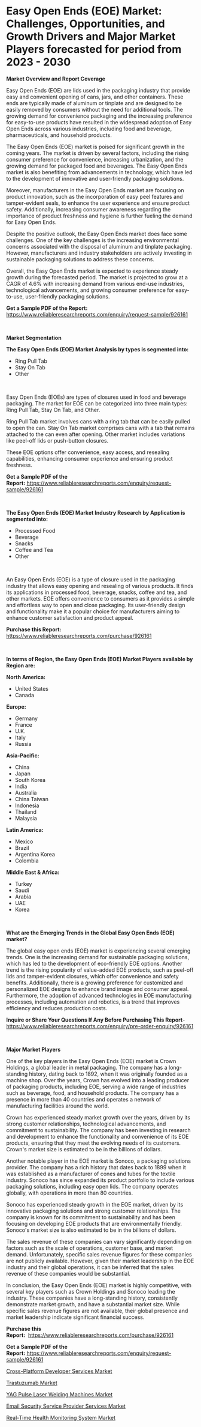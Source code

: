 <p><h1>Easy Open Ends (EOE) Market: Challenges, Opportunities, and Growth Drivers and Major Market Players forecasted for period from 2023 - 2030</h1></p><p><strong>Market Overview and Report Coverage</strong></p>
<p><p>Easy Open Ends (EOE) are lids used in the packaging industry that provide easy and convenient opening of cans, jars, and other containers. These ends are typically made of aluminum or tinplate and are designed to be easily removed by consumers without the need for additional tools. The growing demand for convenience packaging and the increasing preference for easy-to-use products have resulted in the widespread adoption of Easy Open Ends across various industries, including food and beverage, pharmaceuticals, and household products.</p><p>The Easy Open Ends (EOE) market is poised for significant growth in the coming years. The market is driven by several factors, including the rising consumer preference for convenience, increasing urbanization, and the growing demand for packaged food and beverages. The Easy Open Ends market is also benefiting from advancements in technology, which have led to the development of innovative and user-friendly packaging solutions.</p><p>Moreover, manufacturers in the Easy Open Ends market are focusing on product innovation, such as the incorporation of easy peel features and tamper-evident seals, to enhance the user experience and ensure product safety. Additionally, increasing consumer awareness regarding the importance of product freshness and hygiene is further fueling the demand for Easy Open Ends.</p><p>Despite the positive outlook, the Easy Open Ends market does face some challenges. One of the key challenges is the increasing environmental concerns associated with the disposal of aluminum and tinplate packaging. However, manufacturers and industry stakeholders are actively investing in sustainable packaging solutions to address these concerns.</p><p>Overall, the Easy Open Ends market is expected to experience steady growth during the forecasted period. The market is projected to grow at a CAGR of 4.6% with increasing demand from various end-use industries, technological advancements, and growing consumer preference for easy-to-use, user-friendly packaging solutions.</p></p>
<p><strong>Get a Sample PDF of the Report:</strong> <a href="https://www.reliableresearchreports.com/enquiry/request-sample/926161">https://www.reliableresearchreports.com/enquiry/request-sample/926161</a></p>
<p>&nbsp;</p>
<p><strong>Market Segmentation</strong></p>
<p><strong>The Easy Open Ends (EOE) Market Analysis by types is segmented into:</strong></p>
<p><ul><li>Ring Pull Tab</li><li>Stay On Tab</li><li>Other</li></ul></p>
<p>&nbsp;</p>
<p><p>Easy Open Ends (EOEs) are types of closures used in food and beverage packaging. The market for EOE can be categorized into three main types: Ring Pull Tab, Stay On Tab, and Other. </p><p>Ring Pull Tab market involves cans with a ring tab that can be easily pulled to open the can. Stay On Tab market comprises cans with a tab that remains attached to the can even after opening. Other market includes variations like peel-off lids or push-button closures. </p><p>These EOE options offer convenience, easy access, and resealing capabilities, enhancing consumer experience and ensuring product freshness.</p></p>
<p><strong>Get a Sample PDF of the Report:</strong>&nbsp;<a href="https://www.reliableresearchreports.com/enquiry/request-sample/926161">https://www.reliableresearchreports.com/enquiry/request-sample/926161</a></p>
<p>&nbsp;</p>
<p><strong>The Easy Open Ends (EOE) Market Industry Research by Application is segmented into:</strong></p>
<p><ul><li>Processed Food</li><li>Beverage</li><li>Snacks</li><li>Coffee and Tea</li><li>Other</li></ul></p>
<p>&nbsp;</p>
<p><p>An Easy Open Ends (EOE) is a type of closure used in the packaging industry that allows easy opening and resealing of various products. It finds its applications in processed food, beverage, snacks, coffee and tea, and other markets. EOE offers convenience to consumers as it provides a simple and effortless way to open and close packaging. Its user-friendly design and functionality make it a popular choice for manufacturers aiming to enhance customer satisfaction and product appeal.</p></p>
<p><strong>Purchase this Report:</strong>&nbsp; <a href="https://www.reliableresearchreports.com/purchase/926161">https://www.reliableresearchreports.com/purchase/926161</a></p>
<p>&nbsp;</p>
<p><strong>In terms of Region, the Easy Open Ends (EOE) Market Players available by Region are:</strong></p>
<p>
    <p> <strong> North America: </strong>
        <ul>
            <li>United States</li>
            <li>Canada</li>
        </ul>
        </p> 
    <p> <strong> Europe: </strong>
        <ul>
            <li>Germany</li>
            <li>France</li>
            <li>U.K.</li>
            <li>Italy</li>
            <li>Russia</li>
        </ul>
        </p> 
    <p> <strong> Asia-Pacific: </strong>
        <ul>
            <li>China</li>
            <li>Japan</li>
            <li>South Korea</li>
            <li>India</li>
            <li>Australia</li>
            <li>China Taiwan</li>
            <li>Indonesia</li>
            <li>Thailand</li>
            <li>Malaysia</li>
        </ul>
        </p> 
    <p> <strong> Latin America: </strong>
        <ul>
            <li>Mexico</li>
            <li>Brazil</li>
            <li>Argentina Korea</li>
            <li>Colombia</li>
        </ul>
        </p> 
    <p> <strong> Middle East & Africa: </strong>
        <ul>
            <li>Turkey</li>
            <li>Saudi</li>
            <li>Arabia</li>
            <li>UAE</li>
            <li>Korea</li>
        </ul>
    </p>
    </p>
<p>&nbsp;</p>
<p><strong>What are the Emerging Trends in the Global Easy Open Ends (EOE) market?</strong></p>
<p><p>The global easy open ends (EOE) market is experiencing several emerging trends. One is the increasing demand for sustainable packaging solutions, which has led to the development of eco-friendly EOE options. Another trend is the rising popularity of value-added EOE products, such as peel-off lids and tamper-evident closures, which offer convenience and safety benefits. Additionally, there is a growing preference for customized and personalized EOE designs to enhance brand image and consumer appeal. Furthermore, the adoption of advanced technologies in EOE manufacturing processes, including automation and robotics, is a trend that improves efficiency and reduces production costs.</p></p>
<p><strong>Inquire or Share Your Questions If Any Before Purchasing This Report</strong>- <a href="https://www.reliableresearchreports.com/enquiry/pre-order-enquiry/926161">https://www.reliableresearchreports.com/enquiry/pre-order-enquiry/926161</a></p>
<p>&nbsp;</p>
<p><strong>Major Market Players</strong></p>
<p><p>One of the key players in the Easy Open Ends (EOE) market is Crown Holdings, a global leader in metal packaging. The company has a long-standing history, dating back to 1892, when it was originally founded as a machine shop. Over the years, Crown has evolved into a leading producer of packaging products, including EOE, serving a wide range of industries such as beverage, food, and household products. The company has a presence in more than 40 countries and operates a network of manufacturing facilities around the world.</p><p>Crown has experienced steady market growth over the years, driven by its strong customer relationships, technological advancements, and commitment to sustainability. The company has been investing in research and development to enhance the functionality and convenience of its EOE products, ensuring that they meet the evolving needs of its customers. Crown's market size is estimated to be in the billions of dollars.</p><p>Another notable player in the EOE market is Sonoco, a packaging solutions provider. The company has a rich history that dates back to 1899 when it was established as a manufacturer of cones and tubes for the textile industry. Sonoco has since expanded its product portfolio to include various packaging solutions, including easy open lids. The company operates globally, with operations in more than 80 countries.</p><p>Sonoco has experienced steady growth in the EOE market, driven by its innovative packaging solutions and strong customer relationships. The company is known for its commitment to sustainability and has been focusing on developing EOE products that are environmentally friendly. Sonoco's market size is also estimated to be in the billions of dollars.</p><p>The sales revenue of these companies can vary significantly depending on factors such as the scale of operations, customer base, and market demand. Unfortunately, specific sales revenue figures for these companies are not publicly available. However, given their market leadership in the EOE industry and their global operations, it can be inferred that the sales revenue of these companies would be substantial.</p><p>In conclusion, the Easy Open Ends (EOE) market is highly competitive, with several key players such as Crown Holdings and Sonoco leading the industry. These companies have a long-standing history, consistently demonstrate market growth, and have a substantial market size. While specific sales revenue figures are not available, their global presence and market leadership indicate significant financial success.</p></p>
<p><strong>Purchase this Report:</strong>&nbsp;&nbsp;<a href="https://www.reliableresearchreports.com/purchase/926161">https://www.reliableresearchreports.com/purchase/926161</a></p>
<p></p>
<p><strong>Get a Sample PDF of the Report:</strong>&nbsp;<a href="https://www.reliableresearchreports.com/enquiry/request-sample/926161">https://www.reliableresearchreports.com/enquiry/request-sample/926161</a></p>
<p><p><a href="https://github.com/castoriffic/Market-Research-Report-List-1/blob/main/cross-platform-developer-services-market.md">Cross-Platform Developer Services Market</a></p><p><a href="https://medium.com/@pauladams6h/trastuzumab-market-research-report-its-history-and-forecast-2023-to-2030-7edc137f5e9b">Trastuzumab Market</a></p><p><a href="https://www.linkedin.com/pulse/yag-pulse-laser-welding-machines-market-size-growth-forecast-wjqte/">YAG Pulse Laser Welding Machines Market</a></p><p><a href="https://github.com/mabutironaldo/Market-Research-Report-List-1/blob/main/email-security-service-provider-services-market.md">Email Security Service Provider Services Market</a></p><p><a href="https://www.linkedin.com/pulse/real-time-health-monitoring-system-market-size-share-amp-trends-abh5e/">Real-Time Health Monitoring System Market</a></p></p>
